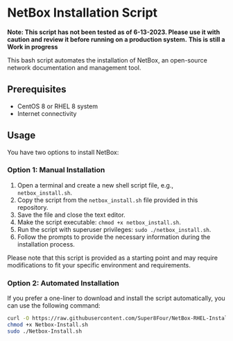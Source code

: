 # NetBox Installation Script

**Note: This script has not been tested as of 6-13-2023. Please use it with caution and review it before running on a production system.**
**This is still a Work in progress**

This bash script automates the installation of NetBox, an open-source network documentation and management tool.

## Prerequisites

- CentOS 8 or RHEL 8 system
- Internet connectivity

## Usage

You have two options to install NetBox:

### Option 1: Manual Installation

1. Open a terminal and create a new shell script file, e.g., `netbox_install.sh`.
2. Copy the script from the `netbox_install.sh` file provided in this repository.
3. Save the file and close the text editor.
4. Make the script executable: `chmod +x netbox_install.sh`.
5. Run the script with superuser privileges: `sudo ./netbox_install.sh`.
6. Follow the prompts to provide the necessary information during the installation process.

Please note that this script is provided as a starting point and may require modifications to fit your specific environment and requirements.

### Option 2: Automated Installation

If you prefer a one-liner to download and install the script automatically, you can use the following command:

```bash
curl -O https://raw.githubusercontent.com/Super8Four/NetBox-RHEL-Install/main/Netbox-Install.sh
chmod +x Netbox-Install.sh
sudo ./Netbox-Install.sh
